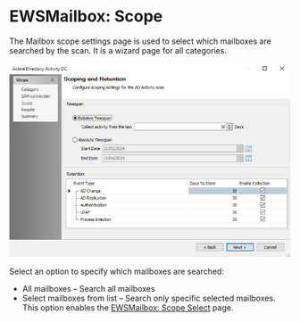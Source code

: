 # EWSMailbox: Scope

The Mailbox scope settings page is used to select which mailboxes are searched by the scan. It is a wizard page for all categories.

![EWS Mailbox Data Collector Wizard Scope page](/static/img/product_docs/activitymonitor/config/activedirectory/scope.png)

Select an option to specify which mailboxes are searched:

- All mailboxes – Search all mailboxes
- Select mailboxes from list – Search only specific selected mailboxes. This option enables the [EWSMailbox: Scope Select](/docs/product_docs/accessanalyzer/accessanalyzer/enterpriseauditor/admin/datacollector/ewsmailbox/scopeselect.md) page.
